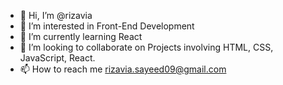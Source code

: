 - 👋 Hi, I’m @rizavia
- 👀 I’m interested in Front-End Development
- 🌱 I’m currently learning React
- 💞️ I’m looking to collaborate on Projects involving HTML, CSS, JavaScript, React.
- 📫 How to reach me rizavia.sayeed09@gmail.com

<!---
rizavia/rizavia is a ✨ special ✨ repository because its `README.md` (this file) appears on your GitHub profile.
You can click the Preview link to take a look at your changes.
--->
